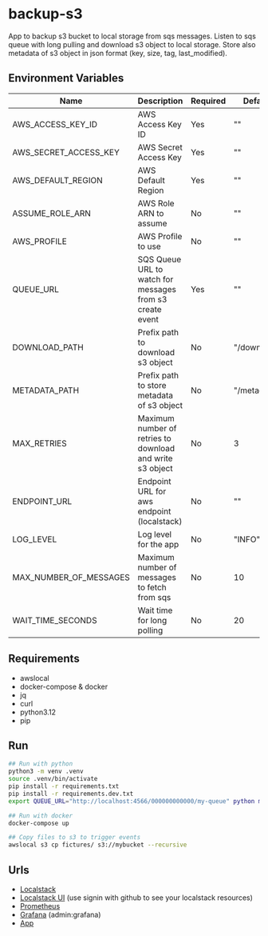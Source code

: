 # backup-s3

App to backup s3 bucket to local storage from sqs messages.
Listen to sqs queue with long pulling and download s3 object to local storage.
Store also metadata of s3 object in json format (key, size, tag, last_modified).

## Environment Variables

| Name | Description | Required | Default |
|------|-------------|----------|---------|
| AWS_ACCESS_KEY_ID | AWS Access Key ID | Yes | "" |
| AWS_SECRET_ACCESS_KEY | AWS Secret Access Key | Yes | "" |
| AWS_DEFAULT_REGION | AWS Default Region | Yes | "" |
| ASSUME_ROLE_ARN | AWS Role ARN to assume | No | "" |
| AWS_PROFILE | AWS Profile to use | No | "" |
| QUEUE_URL | SQS Queue URL to watch for messages from s3 create event | Yes | "" |
| DOWNLOAD_PATH | Prefix path to download s3 object | No | "/download" |
| METADATA_PATH | Prefix path to store metadata of s3 object | No | "/metadata" |
| MAX_RETRIES   | Maximum number of retries to download and write s3 object | No | 3 |
| ENDPOINT_URL  | Endpoint URL for aws endpoint (localstack) | No | "" |
| LOG_LEVEL     | Log level for the app | No | "INFO" |
| MAX_NUMBER_OF_MESSAGES | Maximum number of messages to fetch from sqs | No | 10 |
| WAIT_TIME_SECONDS | Wait time for long polling | No | 20 |

## Requirements

* awslocal
* docker-compose & docker
* jq
* curl
* python3.12
* pip

## Run

```bash
## Run with python
python3 -m venv .venv
source .venv/bin/activate
pip install -r requirements.txt
pip install -r requirements.dev.txt
export QUEUE_URL="http://localhost:4566/000000000000/my-queue" python main.py

## Run with docker
docker-compose up

## Copy files to s3 to trigger events
awslocal s3 cp fictures/ s3://mybucket --recursive
```

## Urls

* [Localstack](http://localhost:4566)
* [Localstack UI](https://www.localstack.cloud/) (use signin with github to see your localstack resources)
* [Prometheus](http://localhost:9090)
* [Grafana](http://localhost:3000) (admin:grafana)
* [App](http://localhost:8000)
